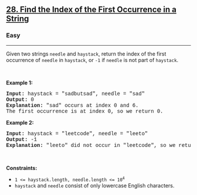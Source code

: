 <h2><a href="https://leetcode.com/problems/find-the-index-of-the-first-occurrence-in-a-string/">28. Find the Index of the First Occurrence in a String</a></h2><h3>Easy</h3><hr><div><p>Given two strings <code style="font-family: monospace, Bangla260, sans-serif;">needle</code> and <code style="font-family: monospace, Bangla260, sans-serif;">haystack</code>, return the index of the first occurrence of <code style="font-family: monospace, Bangla260, sans-serif;">needle</code> in <code style="font-family: monospace, Bangla260, sans-serif;">haystack</code>, or <code style="font-family: monospace, Bangla260, sans-serif;">-1</code> if <code style="font-family: monospace, Bangla260, sans-serif;">needle</code> is not part of <code style="font-family: monospace, Bangla260, sans-serif;">haystack</code>.</p>

<p>&nbsp;</p>
<p><strong class="example">Example 1:</strong></p>

<pre style="font-family: SFMono-Regular, Consolas, &quot;Liberation Mono&quot;, Menlo, Courier, monospace, Bangla260, sans-serif;"><strong>Input:</strong> haystack = "sadbutsad", needle = "sad"
<strong>Output:</strong> 0
<strong>Explanation:</strong> "sad" occurs at index 0 and 6.
The first occurrence is at index 0, so we return 0.
</pre>

<p><strong class="example">Example 2:</strong></p>

<pre style="font-family: SFMono-Regular, Consolas, &quot;Liberation Mono&quot;, Menlo, Courier, monospace, Bangla260, sans-serif;"><strong>Input:</strong> haystack = "leetcode", needle = "leeto"
<strong>Output:</strong> -1
<strong>Explanation:</strong> "leeto" did not occur in "leetcode", so we return -1.
</pre>

<p>&nbsp;</p>
<p><strong>Constraints:</strong></p>

<ul>
	<li><code style="font-family: monospace, Bangla260, sans-serif;">1 &lt;= haystack.length, needle.length &lt;= 10<sup>4</sup></code></li>
	<li><code style="font-family: monospace, Bangla260, sans-serif;">haystack</code> and <code style="font-family: monospace, Bangla260, sans-serif;">needle</code> consist of only lowercase English characters.</li>
</ul>
</div>